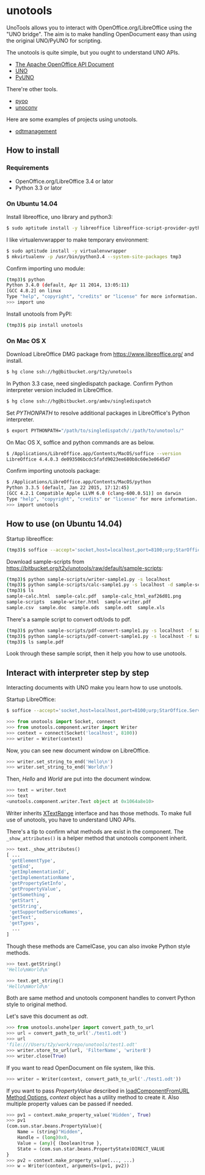 # unotools

UnoTools allows you to interact with OpenOffice.org/LibreOffice using
the "UNO bridge". The aim is to make handling OpenDocument easy than
using the original UNO/PyUNO for scripting.

The unotools is quite simple, but you ought to understand UNO APIs.

* [The Apache OpenOffice API Document](http://www.openoffice.org/api/)
* [UNO](https://wiki.openoffice.org/wiki/Uno)
* [PyUNO](https://wiki.openoffice.org/wiki/Python)

There're other tools.

* [pyoo](https://pypi.python.org/pypi/pyoo)
* [unoconv](https://pypi.python.org/pypi/unoconv)

Here are some examples of projects using unotools.

* [odtmanagement](https://bitbucket.org/bastien_roques/odtmanagement)


## How to install

### Requirements

* OpenOffice.org/LibreOffice 3.4 or lator
* Python 3.3 or lator

### On Ubuntu 14.04 

Install libreoffice, uno library and python3:

```bash
$ sudo aptitude install -y libreoffice libreoffice-script-provider-python uno-libs3 python3-uno python3
```

I like virtualenvwrapper to make temporary environment:

```bash
$ sudo aptitude install -y virtualenvwrapper
$ mkvirtualenv -p /usr/bin/python3.4 --system-site-packages tmp3
```

Confirm importing uno module:

```bash
(tmp3)$ python 
Python 3.4.0 (default, Apr 11 2014, 13:05:11) 
[GCC 4.8.2] on linux
Type "help", "copyright", "credits" or "license" for more information.
>>> import uno
```

Install unotools from PyPI:

```bash
(tmp3)$ pip install unotools
```

### On Mac OS X

Download LibreOffice DMG package from https://www.libreoffice.org/ and install.

```bash
$ hg clone ssh://hg@bitbucket.org/t2y/unotools
```

In Python 3.3 case, need singledispatch package.
Confirm Python interpreter version included in LibreOffice.

```bash
$ hg clone ssh://hg@bitbucket.org/ambv/singledispatch
```

Set *PYTHONPATH* to resolve additional packages in LibreOffice's
Python interpreter.

```bash
$ export PYTHONPATH="/path/to/singledispatch/:/path/to/unotools/"
```

On Mac OS X, soffice and python commands are as below.

```bash
$ /Applications/LibreOffice.app/Contents/MacOS/soffice --version
LibreOffice 4.4.0.3 de093506bcdc5fafd9023ee680b8c60e3e0645d7
```

Confirm importing unotools package:

```bash
$ /Applications/LibreOffice.app/Contents/MacOS/python
Python 3.3.5 (default, Jan 22 2015, 17:12:45) 
[GCC 4.2.1 Compatible Apple LLVM 6.0 (clang-600.0.51)] on darwin
Type "help", "copyright", "credits" or "license" for more information.
>>> import unotools
```

## How to use (on Ubuntu 14.04)

Startup libreoffice:

```bash
(tmp3)$ soffice --accept='socket,host=localhost,port=8100;urp;StarOffice.Service'
```

Download sample-scripts from https://bitbucket.org/t2y/unotools/raw/default/sample-scripts:

```bash
(tmp3)$ python sample-scripts/writer-sample1.py -s localhost
(tmp3)$ python sample-scripts/calc-sample1.py -s localhost -d sample-scripts/datadir/
(tmp3)$ ls
sample-calc.html  sample-calc.pdf  sample-calc_html_eaf26d01.png
sample-scripts  sample-writer.html  sample-writer.pdf
sample.csv  sample.doc  sample.ods  sample.odt  sample.xls
```

There's a sample script to convert odt/ods to pdf.

```bash
(tmp3)$ python sample-scripts/pdf-convert-sample1.py -s localhost -f sample.odt
(tmp3)$ python sample-scripts/pdf-convert-sample1.py -s localhost -f sample.ods
(tmp3)$ ls sample.pdf
```

Look through these sample script, then it help you how to use unotools.


## Interact with interpreter step by step

Interacting documents with UNO make you learn how to use unotools.

Startup LibreOffice:

```bash
$ soffice --accept='socket,host=localhost,port=8100;urp;StarOffice.Service'
```

```python
>>> from unotools import Socket, connect
>>> from unotools.component.writer import Writer
>>> context = connect(Socket('localhost', 8100))
>>> writer = Writer(context)
```

Now, you can see new document window on LibreOffice.

```python
>>> writer.set_string_to_end('Hello\n')
>>> writer.set_string_to_end('World\n')
```

Then, *Hello* and *World* are put into the document window.

```python
>>> text = writer.text
>>> text
<unotools.component.writer.Text object at 0x1064a8e10>
```

Writer inherits
[XTextRange](http://www.openoffice.org/api/docs/common/ref/com/sun/star/text/XTextRange.html)
interface and has those methods. To make full use of unotools, you have to
understand UNO APIs.

There's a tip to confirm what methods are exist in the component.
The `_show_attributes()` is a helper method that unotools component inherit.

```python
>>> text._show_attributes()
[ ...
 'getElementType',
 'getEnd',
 'getImplementationId',
 'getImplementationName',
 'getPropertySetInfo',
 'getPropertyValue',
 'getSomething',
 'getStart',
 'getString',
 'getSupportedServiceNames',
 'getText',
 'getTypes',
  ...
]
```

Though these methods are CamelCase, you can also invoke Python style methods.

```python
>>> text.getString()
'Hello\nWorld\n'

>>> text.get_string()
'Hello\nWorld\n'
```

Both are same method and unotools component handles to convert Python style
to original method.

Let's save this document as *odt*.

```python
>>> from unotools.unohelper import convert_path_to_url
>>> url = convert_path_to_url('./test1.odt')
>>> url
'file:///Users/t2y/work/repo/unotools/test1.odt'
>>> writer.store_to_url(url, 'FilterName', 'writer8')
>>> writer.close(True)
```

If you want to read OpenDocument on file system, like this.

```python
>>> writer = Writer(context, convert_path_to_url('./test1.odt'))
```

If you want to pass *PropertyValue* described in
[loadComponentFromURL Method Options](https://wiki.openoffice.org/wiki/Documentation/BASIC_Guide/StarDesktop),
*context* object has a utility method to create it.
Also multiple property values can be passed if needed.

```python
>>> pv1 = context.make_property_value('Hidden', True)
>>> pv1
(com.sun.star.beans.PropertyValue){
    Name = (string)"Hidden",
    Handle = (long)0x0,
    Value = (any){ (boolean)true },
    State = (com.sun.star.beans.PropertyState)DIRECT_VALUE
}
>>> pv2 = context.make_property_value(..., ...)
>>> w = Writer(context, arguments=(pv1, pv2))
```
